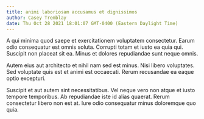 ```yaml
---
title: animi laboriosam accusamus et dignissimos
author: Casey Tremblay
date: Thu Oct 28 2021 18:01:07 GMT-0400 (Eastern Daylight Time)
---
```

A qui minima quod saepe et exercitationem voluptatem consectetur. Earum odio consequatur est omnis soluta. Corrupti totam et iusto ea quia qui. Suscipit non placeat sit ea. Minus et dolores repudiandae sunt neque omnis.

 Autem eius aut architecto et nihil nam sed est minus. Nisi libero voluptates. Sed voluptate quis est et animi est occaecati. Rerum recusandae ea eaque optio excepturi.

 Suscipit et aut autem sint necessitatibus. Vel neque vero non atque et iusto tempore temporibus. Ab repudiandae iste id alias quaerat. Rerum consectetur libero non est at. Iure odio consequatur minus doloremque quo quia.